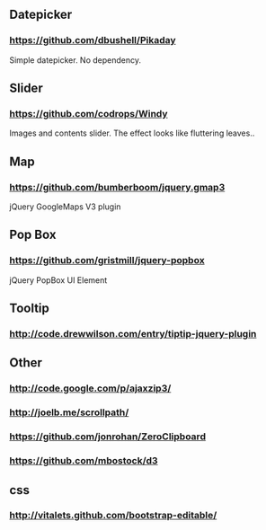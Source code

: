 ## Datepicker

### https://github.com/dbushell/Pikaday

Simple datepicker. No dependency.

## Slider

### https://github.com/codrops/Windy

Images and contents slider. The effect looks like fluttering leaves.. 

## Map

### https://github.com/bumberboom/jquery.gmap3

jQuery GoogleMaps V3 plugin

## Pop Box

### https://github.com/gristmill/jquery-popbox

jQuery PopBox UI Element

## Tooltip

### http://code.drewwilson.com/entry/tiptip-jquery-plugin

## Other

### http://code.google.com/p/ajaxzip3/
### http://joelb.me/scrollpath/
### https://github.com/jonrohan/ZeroClipboard
### https://github.com/mbostock/d3

## css

### http://vitalets.github.com/bootstrap-editable/

